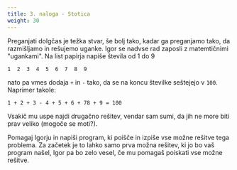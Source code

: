 ```yaml
---
title: 3. naloga - Stotica
weight: 30
---
```


Preganjati dolgčas je težka stvar, še bolj tako, kadar ga preganjamo tako, da razmišljamo in rešujemo uganke. Igor se nadvse rad zaposli z matemtičnimi "ugankami". Na list papirja napiše števila od 1 do 9
```
1  2  3  4  5  6  7  8  9 
```
nato pa vmes dodaja `+` in `-` tako, da se na koncu številke seštejejo v `100`. Naprimer takole:
```
1 + 2 + 3 - 4 + 5 + 6 + 78 + 9 = 100
```
Vsakič mu uspe najdi drugačno rešitev, vendar sam sumi, da jih ne more biti prav veliko (mogoče se moti?).

Pomagaj Igorju in napiši program, ki poišče in izpiše vse možne rešitve tega problema. Za začetek je to lahko samo prva možna rešitev, ki jo bo vaš program našel, Igor pa bo zelo vesel, če mu pomagaš poiskati vse možne rešitve.
